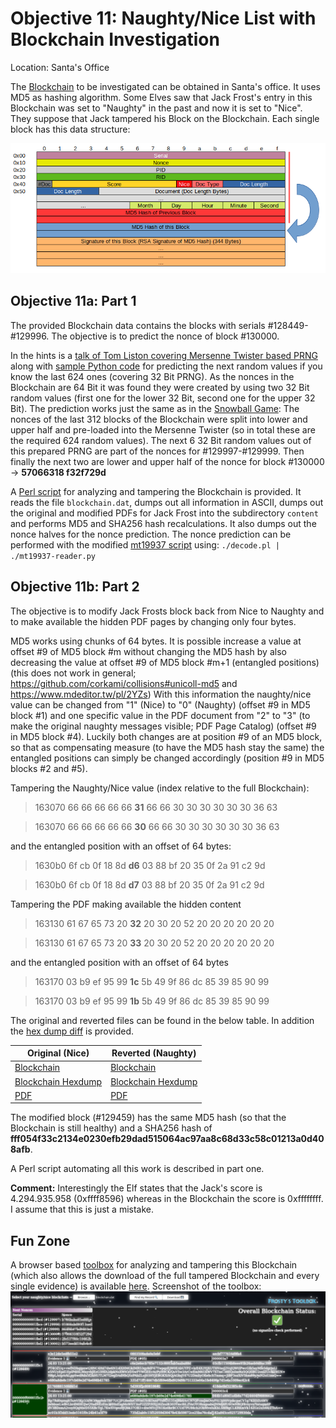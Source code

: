 # Objective 11: Naughty/Nice List with Blockchain Investigation
Location: Santa's Office

The [Blockchain](https://download.holidayhackchallenge.com/2020/blockchain.dat) to be investigated can be obtained in Santa's office.
It uses MD5 as hashing algorithm. Some Elves saw that Jack Frost's entry in this Blockchain was set to "Naughty" in the past and now it is set to "Nice". They suppose that Jack tampered his Block on the Blockchain.
Each single block has this data structure:

![data structure ](https://github.com/joergschwarzwaelder/hhc2020/blob/master/Objective-11/Blockchain%20Definition.png)


## Objective 11a: Part 1

The provided Blockchain data contains the blocks with serials #128449-#129996. The objective is to predict the nonce of block #130000.

In the hints is a [talk of Tom Liston covering Mersenne Twister based PRNG ](https://www.youtube.com/watch?v=Jo5Nlbqd-Vg) along with [sample Python code](https://github.com/tliston/mt19937) for predicting the next random values if you know the last 624 ones (covering 32 Bit PRNG).
As the nonces in the Blockchain are 64 Bit it was found they were created by using two 32 Bit random values (first one for the lower 32 Bit, second one for the upper 32 Bit).
The prediction works just the same as in the [Snowball Game](https://github.com/joergschwarzwaelder/hhc2020/blob/master/Additional/Snowball%20Game.md): The nonces of the last 312 blocks of the Blockchain were split into lower and upper half and pre-loaded into the Mersenne Twister (so in total these are the required 624 random values).
The next 6 32 Bit random values out of this prepared PRNG are part of the nonces for #129997-#129999.
Then finally the next two are lower and upper half of the nonce for block #130000 -> **57066318 f32f729d**

A [Perl script](https://github.com/joergschwarzwaelder/hhc2020/blob/master/Objective-11/decode.pl) for analyzing and tampering the Blockchain is provided.
It reads the file `blockchain.dat`, dumps out all information in ASCII, dumps out the original and modified PDFs for Jack Frost into the subdirectory `content` and performs MD5 and SHA256 hash recalculations.
It also dumps out the nonce halves for the nonce prediction.
The nonce prediction can be performed with the modified [mt19937 script](https://github.com/joergschwarzwaelder/hhc2020/blob/master/Objective-11/mt19937-reader.py) using: `./decode.pl | ./mt19937-reader.py`

## Objective 11b: Part 2

The objective is to modify Jack Frosts block back from Nice to Naughty and to make available the hidden PDF pages by changing only four bytes.

MD5 works using chunks of 64 bytes. It is possible increase a value at offset #9 of MD5 block #m without changing the MD5 hash by also decreasing the value at offset #9 of MD5 block #m+1 (entangled positions) (this does not work in general; https://github.com/corkami/collisions#unicoll-md5 and https://www.mdeditor.tw/pl/2YZs)
With this information the naughty/nice value can be changed from "1" (Nice) to "0" (Naughty) (offset #9 in MD5 block #1) and one specific value in the PDF document from "2" to "3" (to make the original naughty messages visible; PDF Page Catalog) (offset #9 in MD5 block #4).
Luckily both changes are at position #9 of an MD5 block, so that as compensating measure (to have the MD5 hash stay the same) the entangled positions can simply be changed accordingly (position #9 in MD5 blocks #2 and #5).

Tampering the Naughty/Nice value (index relative to the full Blockchain):
> 163070 66 66 66 66 66 **31** 66 66 30 30 30 30 30 30 36 63

> 163070 66 66 66 66 66 **30** 66 66 30 30 30 30 30 30 36 63

and the entangled position with an offset of 64 bytes:
> 1630b0 6f cb 0f 18 8d **d6** 03 88 bf 20 35 0f 2a 91 c2 9d

> 1630b0 6f cb 0f 18 8d **d7** 03 88 bf 20 35 0f 2a 91 c2 9d

Tampering the PDF making available the hidden content
> 163130 61 67 65 73 20 **32** 20 30 20 52 20 20 20 20 20 20

> 163130 61 67 65 73 20 **33** 20 30 20 52 20 20 20 20 20 20

and the entangled position with an offset of 64 bytes
> 163170 03 b9 ef 95 99 **1c** 5b 49 9f 86 dc 85 39 85 90 99

> 163170 03 b9 ef 95 99 **1b** 5b 49 9f 86 dc 85 39 85 90 99

The original and reverted files can be found in the below table.
In addition the [hex dump diff](https://github.com/joergschwarzwaelder/hhc2020/blob/master/Objective-11/blockchain-naughty-nice-diff.dump) is provided.

|Original (Nice)|Reverted (Naughty)  |
|--|--|
|[Blockchain](https://github.com/joergschwarzwaelder/hhc2020/blob/master/Objective-11/blockchain.dat)  |[Blockchain](https://github.com/joergschwarzwaelder/hhc2020/blob/master/Objective-11/blockchain-back-to-original.dat)  |
|[Blockchain Hexdump](https://github.com/joergschwarzwaelder/hhc2020/blob/master/Objective-11/blockchain.dump) |[Blockchain Hexdump](https://github.com/joergschwarzwaelder/hhc2020/blob/master/Objective-11/blockchain-back-to-original.dump) |
|[PDF](https://github.com/joergschwarzwaelder/hhc2020/blob/master/Objective-11/000000000001f9b3-1-nice.pdf) |[PDF](https://github.com/joergschwarzwaelder/hhc2020/blob/master/Objective-11/000000000001f9b3-1-naughty.pdf) |

The modified block (#129459) has the same MD5 hash (so that the Blockchain is still healthy) and a SHA256 hash of **fff054f33c2134e0230efb29dad515064ac97aa8c68d33c58c01213a0d408afb**.

A Perl script automating all this work is described in part one.

**Comment:**
Interestingly the Elf states that the Jack's score is 4.294.935.958 (0xffff8596) whereas in the Blockchain the score is 0xffffffff. I assume that this is just a mistake.

## Fun Zone

A browser based [toolbox](https://github.com/joergschwarzwaelder/hhc2020/blob/master/Objective-11/Frostys-Toolbox.html) for analyzing and tampering this Blockchain (which also allows the download of the full tampered Blockchain and every single evidence) is available [here](https://joergschwarzwaelder.github.io/Frostys-Toolbox.html).
Screenshot of the toolbox:
![toolbox](https://github.com/joergschwarzwaelder/hhc2020/blob/master/Objective-11/Frostys-Toolbox.png)
<!--stackedit_data:
eyJoaXN0b3J5IjpbLTIwODM3NzgwMjYsNDIwMzAyNDkzLC0xNT
YzODkxMDEwLDIzMjYzNTAxLC02OTc4NTUwMzMsMTk5ODA5MjQ1
MSwtMjExNjUxOTQ5MiwtMjA2NDA4NzY4NCwtNTk1MTEwMDk4LD
g5NTk4OTc3OCwxMTk5MjIxODY2LDM2MTI0NzcyNiwtMTc5MzM5
NzQ4MCw2ODAyNTkyLDQ2NjI5NDc2MCwzNDc1MzQ3MzYsNDczMj
kwNTYwLDE0Njg5NDcxODMsLTk5OTc2NDUwNywxODA5NzgzNjZd
fQ==
-->